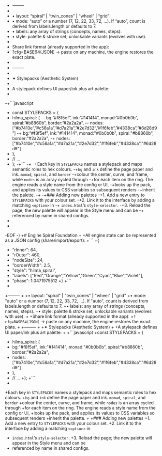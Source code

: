 - ⸻
- 
- •	layout: “spiral” | “twin_cones” | “wheel” | “grid”
- 	•	mode: “auto” or a number (7, 12, 22, 33, 72, …). If “auto”, count is derived from labels.length or defaults to 7.
- 	•	labels: any array of strings (concepts, names, steps).
- 	•	style: palette & stroke set; unlockable variants (evolves with use).
- 
- Share link format (already supported in the app):
- ?cfg=BASE64(JSON) → paste on any machine, the engine restores the exact plate.
- 
- ⸻
- 
- ✦ Stylepacks (Aesthetic System)
- 
- A stylepack defines UI paper/ink plus art palette:
- 
-+```javascript
- const STYLEPACKS = {
-   hilma_spiral: {
--    bg:”#f8f5ef”, ink:”#141414”, monad:”#0b0b0b”, spiral:”#b8860b”, border:”#2a2a2a”,
--    nodes:[“#b7410e”,”#c56a1a”,”#d7a21a”,”#2e7d32”,”#1f6feb”,”#4338ca”,”#6d28d9”]
-+    bg:"#f8f5ef", ink:"#141414", monad:"#0b0b0b", spiral:"#b8860b", border:"#2a2a2a",
-+    nodes:["#b7410e","#c56a1a","#d7a21a","#2e7d32","#1f6feb","#4338ca","#6d28d9"]
-   },
-   // ...
- };
-+```
-+
-+Each key in `STYLEPACKS` names a stylepack and maps semantic roles to hex colours.
-+`bg` and `ink` define the page paper and ink. `monad`, `spiral`, and `border`
-+colour the center, curve, and frame, while `nodes` is an array cycled through
-+for each item on the ring. The engine reads a style name from the config or UI,
-+looks up the pack, and applies its values to CSS variables so subsequent renders
-+inherit the palette.
-+
-+### Adding new palettes
-+1. Add a new entry to `STYLEPACKS` with your colour set.
-+2. Link it to the interface by adding a matching `<option>` in
-+   `index.html`’s `style-selector`.
-+3. Reload the page; the new palette will appear in the Style menu and can be
-+   referenced by name in shared configs.
- 
- 
-EOF
-)
+# Engine Spiral Foundation
+
+All engine state can be represented as a JSON config (share/import/export):
+```
+{
+  "rInner": 64,
+  "rOuter": 460,
+  "nodeSize": 24,
+  "borderWidth": 2.5,
+  "style": "hilma_spiral",
+  "labels": ["Red","Orange","Yellow","Green","Cyan","Blue","Violet"],
+  "phase": 1.0471975512
+}
+```
+
+⸻
+
+• layout: "spiral" | "twin_cones" | "wheel" | "grid"
+• mode: "auto" or a number (7, 12, 22, 33, 72, …). If "auto", count is derived from labels.length or defaults to 7.
+• labels: any array of strings (concepts, names, steps).
+• style: palette & stroke set; unlockable variants (evolves with use).
+
+Share link format (already supported in the app):
+`?cfg=BASE64(JSON)` → paste on any machine, the engine restores the exact plate.
+
+⸻
+
+✦ Stylepacks (Aesthetic System)
+
+A stylepack defines UI paper/ink plus art palette:
+
+```javascript
+const STYLEPACKS = {
+  hilma_spiral: {
+    bg:"#f8f5ef", ink:"#141414", monad:"#0b0b0b", spiral:"#b8860b", border:"#2a2a2a",
+    nodes:["#b7410e","#c56a1a","#d7a21a","#2e7d32","#1f6feb","#4338ca","#6d28d9"]
+  },
+  // ...
+};
+```
+
+Each key in `STYLEPACKS` names a stylepack and maps semantic roles to hex colours.
+`bg` and `ink` define the page paper and ink. `monad`, `spiral`, and `border`
+colour the center, curve, and frame, while `nodes` is an array cycled through
+for each item on the ring. The engine reads a style name from the config or UI,
+looks up the pack, and applies its values to CSS variables so subsequent renders
+inherit the palette.
+
+### Adding new palettes
+1. Add a new entry to `STYLEPACKS` with your colour set.
+2. Link it to the interface by adding a matching `<option>` in
+   `index.html`’s `style-selector`.
+3. Reload the page; the new palette will appear in the Style menu and can be
+   referenced by name in shared configs.
